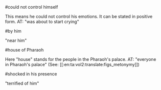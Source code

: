 #could not control himself

This means he could not control his emotions. It can be stated in positive form. AT: "was about to start crying"

#by him

"near him"

#house of Pharaoh

Here "house" stands for the people in the Pharaoh's palace. AT: "everyone in Pharaoh's palace" (See: [[:en:ta:vol2:translate:figs_metonymy]])

#shocked in his presence

"terrified of him"